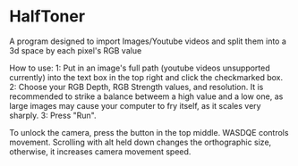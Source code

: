 # HalfToner
A program designed to import Images/Youtube videos and split them into a 3d space by each pixel's RGB value

How to use:
1: Put in an image's full path (youtube videos unsupported currently) into the text box in the top right and click the checkmarked box.
2: Choose your RGB Depth, RGB Strength values, and resolution. It is recommended to strike a balance betweem a high value and a low one, as large images may cause your computer to fry itself, as it scales very sharply.
3: Press "Run".

To unlock the camera, press the button in the top middle. WASDQE controls movement. Scrolling with alt held down changes the orthographic size, otherwise, it increases camera movement speed.